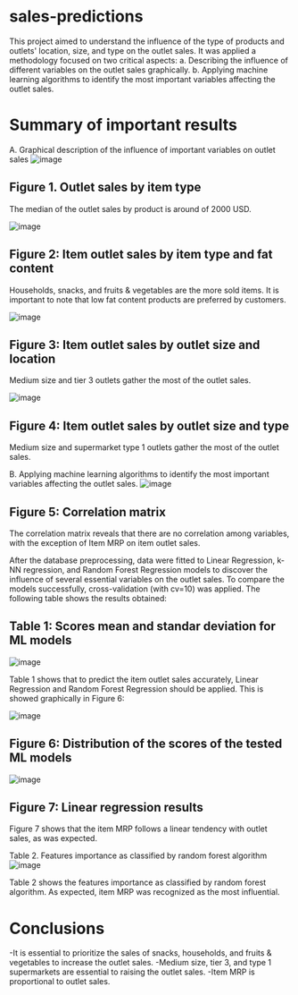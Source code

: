 # sales-predictions
This project aimed to understand the influence of the type of products and outlets' location, size, and type on the outlet sales. It was applied a methodology focused on two critical aspects:
a. Describing the influence of different variables on the outlet sales graphically.
b. Applying machine learning algorithms to identify the most important variables affecting the outlet sales. 
# Summary of important results
A. Graphical description of the influence of important variables on outlet sales
![image](https://user-images.githubusercontent.com/96077675/154581416-ab0174a9-0e86-4327-bdc7-cd6c95121887.png)

## Figure 1. Outlet sales by item type
The median of the outlet sales by product is around of 2000 USD.

![image](https://user-images.githubusercontent.com/96077675/154581614-98200a97-aa8d-4074-a04a-38398e712d64.png)

## Figure 2: Item outlet sales by item type and fat content
Households, snacks, and fruits & vegetables are the more sold items. It is important to note that low fat content products are preferred by customers.

![image](https://user-images.githubusercontent.com/96077675/154581936-f885c13f-8197-4581-b5f9-1201840d103f.png)

## Figure 3: Item outlet sales by outlet size and location
Medium size and tier 3 outlets gather the most of the outlet sales. 

![image](https://user-images.githubusercontent.com/96077675/154582164-ff3efa2a-42bc-4788-826f-119129b08be4.png)

## Figure 4: Item outlet sales by outlet size and type
Medium size and supermarket type 1 outlets gather the most of the outlet sales.

B. Applying machine learning algorithms to identify the most important variables affecting the outlet sales. 
![image](https://user-images.githubusercontent.com/96077675/154582593-f216109f-9a61-48c6-bee4-b2a496ff16db.png)

## Figure 5: Correlation matrix
The correlation matrix reveals that there are no correlation among variables, with the exception of Item MRP on item outlet sales. 

After the database preprocessing, data were fitted to Linear Regression, k-NN regression, and Random Forest Regression models to discover the influence of several essential variables on the outlet sales. To compare the models successfully, cross-validation (with cv=10) was applied. The following table shows the results obtained: 

## Table 1: Scores mean and standar deviation for ML models
![image](https://user-images.githubusercontent.com/96077675/154583741-ed2e2d72-1a6b-40d3-a5d0-540135b5901e.png)

Table 1 shows that to predict the item outlet sales accurately, Linear Regression and Random Forest Regression should be applied. This is showed graphically in Figure 6:

![image](https://user-images.githubusercontent.com/96077675/154585190-e7814048-5f4c-4f42-91dc-35ec433145eb.png)

## Figure 6: Distribution of the scores of the tested ML models

![image](https://user-images.githubusercontent.com/96077675/154585339-3ad90b1e-6e4d-44e8-86ff-d5750cc0618d.png)

## Figure 7: Linear regression results

Figure 7 shows that the item MRP follows a linear tendency with outlet sales, as was expected. 

Table 2. Features importance as classified by random forest algorithm
![image](https://user-images.githubusercontent.com/96077675/154585621-7b081b98-3d92-4ddd-b705-2e8470f8a4f4.png)

Table 2 shows the features importance as classified by random forest algorithm. As expected, item MRP was recognized as the most influential.

# Conclusions
-It is essential to prioritize the sales of snacks, households, and fruits & vegetables to increase the outlet sales. 
-Medium size, tier 3, and type 1 supermarkets are essential to raising the outlet sales. 
-Item MRP is proportional to outlet sales. 



